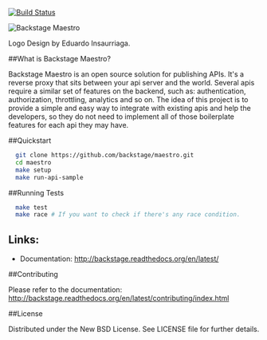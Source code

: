 [![Build Status](https://travis-ci.org/backstage/maestro.png?branch=master)](https://travis-ci.org/backstage/maestro)

![Backstage Maestro](http://i.imgur.com/bFHfI4w.png?1 "Backstage Maestro")

Logo Design by Eduardo Insaurriaga.

##What is Backstage Maestro?

Backstage Maestro is an open source solution for publishing APIs. It's a reverse proxy that sits between your api server and the world.
Several apis require a similar set of features on the backend, such as: authentication, authorization, throttling, analytics and so on. The idea of this project is to provide a simple and easy way to integrate with existing apis and help the developers, so they do not need to implement all of those boilerplate features for each api they may have.

##Quickstart

```bash
  git clone https://github.com/backstage/maestro.git
  cd maestro
  make setup
  make run-api-sample
```

##Running Tests

```bash
  make test
  make race # If you want to check if there's any race condition.
```

## Links:

- Documentation: http://backstage.readthedocs.org/en/latest/

##Contributing

Please refer to the documentation: http://backstage.readthedocs.org/en/latest/contributing/index.html

##License

Distributed under the New BSD License. See LICENSE file for further details.